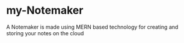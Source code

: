 # my-Notemaker
A Notemaker is made using MERN based technology for creating and  storing  your notes on the cloud
